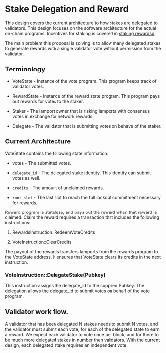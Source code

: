# Stake Delegation and Reward

This design covers the current architecture to how stakes are delegated to
validators.  This design focuses on the software architecture for the actual
on-chain programs.  Incentives for staking is covered in [staking
rewardsd](staking-rewards.md).

The main problem this proposal is solving is to allow many delegated stakes to
generate rewards with a single validator vote without permission from the
validator.

## Terminology

* VoteState - Instance of the vote program.  This program keeps track of
validator votes.

* RewardState - Instance of the reward state program.  This program pays out
rewards for votes to the staker.

* Staker - The lamport owner that is risking lamports with consensus votes in
exchange for network rewards.

* Delegate - The validator that is submitting votes on behave of the staker.

## Current Architecture

VoteState contains the following state information:

* votes - The submitted votes.

* `delegate_id` - The delegated stake identity.  This identity can submit votes
as well.

* `credits` - The amount of unclaimed rewards.

* `root_slot` - The last slot to reach the full lockout commitment necessary for
rewards.

Reward program is stateless, and pays out the reward when that reward is
claimed.  Claim the reward requires a transaction that includes the following
instructions:

1. RewardsInstruction::RedeemVoteCredits

2. VoteInstruction::ClearCredits

The payout of the rewards transfers lamports from the rewards program to the
VoteState address. It ensures that VoteState clears its credits in the next
instruction.

### VoteInstruction::DelegateStake(Pubkey)

This instruction assigns the delegate\_id to the supplied Pubkey.  The
delegation allows the delegate\_id to submit votes on behalf of the vote
program.

## Validator work flow.

A validator that has been delegated N stakes needs to submit N votes, and the
validator must submit each vote, for each of the delegated state to earn a
reward.  We expect each validator to vote once per block, and for there to be
much more delegated stakes in number then validators.  With the current design,
each delegated stake requires an independent vote.
